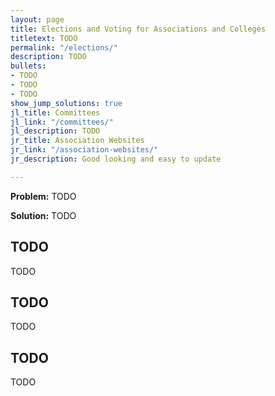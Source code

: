 ```yaml
---
layout: page
title: Elections and Voting for Associations and Colleges
titletext: TODO
permalink: "/elections/"
description: TODO
bullets:
- TODO
- TODO
- TODO
show_jump_solutions: true
jl_title: Committees
jl_link: "/committees/"
jl_description: TODO
jr_title: Association Websites
jr_link: "/association-websites/"
jr_description: Good looking and easy to update

---
```

**Problem:** TODO

**Solution:** TODO

## TODO

TODO

## TODO

TODO

## TODO

TODO
